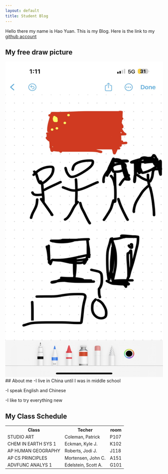 ```yaml
---
layout: default
title: Student Blog
---
```



Hello there my name is Hao Yuan. This is my Blog. 
Here is the link to my [github account](https://github.com/herry2333)
## My free draw picture
<img src="images/for csp.jpg" alt="Girl in a jacket" width="500" height="1000">
## About me
-I live in China until I was in middle school

-I speak English and Chinese

-I like to try everything new

## My Class Schedule

<table>
  <tr>
    <th>Class</th>
    <th>Techer</th>
    <th>room</th>
  </tr>
  <tr>
    <td>STUDIO ART</td>
    <td>Coleman, Patrick</td>
    <td>P107</td>
  </tr>
  <tr>
    <td>CHEM IN EARTH SYS 1</td>
    <td>Eckman, Kyle J.</td>
    <td>K102</td>
  </tr>
  <tr>
    <td>AP HUMAN GEOGRAPHY</td>
    <td>Roberts, Jodi J.</td>
    <td>J118</td>
  </tr>
  <tr>
    <td>AP CS PRINCIPLES</td>
    <td>Mortensen, John C.</td>
    <td>A151</td>
  </tr>
  <tr>
    <td>ADVFUNC ANALYS 1</td>
    <td>Edelstein, Scott A.</td>
    <td>G101</td>
  </tr>
</table>
